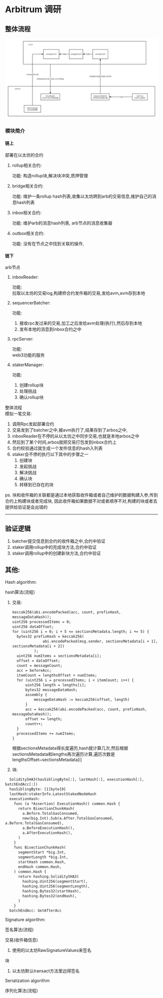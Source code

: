 #  Arbitrum 调研

## 整体流程

![流程图](./arb2.jpg)

### 模块简介

#### 链上

部署在以太坊的合约

1. rollup相关合约:

   功能: 构造rollup块,解决块冲突,质押管理

2. bridge相关合约:

   功能: 维护一条rollup hash列表,收集以太坊跨到arb的交易信息,维护自己的消息hash列表

3. inbox相关合约:

   功能: 维护arb的消息hash列表, arb节点的消息收集器

4. outbox相关合约:

   功能: 没有在节点之中找到关联的操作,


#### 链下

arb节点

1. inboxReader:

   功能:  
   拉取以太坊的交易log,构建桥合约发件箱的交易,发给avm,avm存到本地

2. sequencerBatcher:

   功能:  
   1. 接收rpc发过来的交易,加工之后发给avm处理(执行),然后存到本地  
   2. 发布本地的消息到inbox合约之中

3. rpcServer:

   功能:  
   web3功能的服务

4. stakerManager:

   功能:  
   1. 创建rollup块
   2. 处理挑战
   3. 确认rollup块


整体流程  
模拟一笔交易:
1. 调用Rpc发起部署合约
2. 交易发到了batcher之中,被avm执行了,结果存到了arbos之中,
3. inboxReader在不停的从以太坊之中同步交易,也就是本地arbos之中
4. 然后到了某个时间,arbos就把交易打包发到inbox合约上
5. 合约校验通过就生成一个发件信息的hash入列表
6. staker会不停的执行以下其中的步骤之一
    1. 创建块
    2. 发起挑战
    3. 解决挑战
    4. 确认块
    5. 转移到已存在的块

ps. 块和收件箱的关联都是通过本地获取收件箱或者自己维护的数据构建入参,传到合约上构建块或者完成块,
因此收件箱如果数据不对或者顺序不对,构建的块或者去提供给验证是会出错的

---

## 验证逻辑

1. batcher提交信息到合约的收件箱之中,合约中验证
2. staker调用rollup中的完成块方法,合约中验证
3. staker调用rollup中的创建新块方法,合约中验证


## 其他:
Hash algorithm:

hash算法(流程)

1. 交易:
    
      ```jsonc
      keccak256(abi.encodePacked(acc, count, prefixHash, messageDataHash));
      uint256 processedItems = 0;
      uint256 dataOffset;
      for (uint256 i = 0; i + 5 <= sectionsMetadata.length; i += 5) {
        bytes32 prefixHash = keccak256(
                    abi.encodePacked(msg.sender, sectionsMetadata[i + 1], sectionsMetadata[i + 2])
                );
        uint256 numItems = sectionsMetadata[i];
        offset = dataOffset;
        count = messageCount;
        acc = beforeAcc;
        itemCount = lengthsOffset + numItems;
        for (uint256 i = processedItems; i < itemCount; i++) {
            uint256 length = lengths[i];
            bytes32 messageDataHash;
            assembly {
                messageDataHash := keccak256(offset, length)
            }
            acc = keccak256(abi.encodePacked(acc, count, prefixHash, messageDataHash));
            offset += length;
            count++;
        }
        processedItems += numItems;
      }
      ```

    根据sectionsMetadata得长度遍历,hash就计算几次,然后根据sectionsMetadata和lengths再次遍历计算,遍历次数是lengthsOffset~sectionsMetadata[i]
2. 块:
  ```jsonc
    SoliditySHA3(hasSiblingByte[:], lastHash[:], executionHash[:], batchEndAcc[:])
    hasSiblingByte: [1]byte{0}
    lastHash:stakerInfo.LatestStakedNodeHash
    executionHash:
      func (a *Assertion) ExecutionHash() common.Hash {
        return BisectionChunkHash(
          a.Before.TotalGasConsumed,
          new(big.Int).Sub(a.After.TotalGasConsumed, a.Before.TotalGasConsumed),
          a.BeforeExecutionHash(),
          a.AfterExecutionHash(),
        )
      }
      func BisectionChunkHash(
        segmentStart *big.Int,
        segmentLength *big.Int,
        startHash common.Hash,
        endHash common.Hash,
      ) common.Hash {
        return hashing.SoliditySHA3(
          hashing.Uint256(segmentStart),
          hashing.Uint256(segmentLength),
          hashing.Bytes32(startHash),
          hashing.Bytes32(endHash),
        )
      }
    batchEndAcc: GetAfterAcc

  ```
Signature algorithm:

签名算法(流程)

交易(收件箱信息)
1. 使用的以太坊RawSignatureValues来签名

块
1. 以太坊默认transact方法里边得签名


Serialization algorithm

序列化算法(流程)
